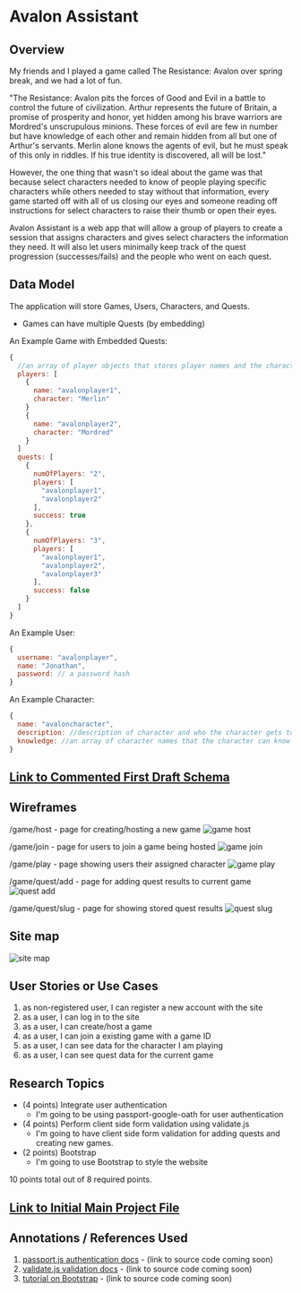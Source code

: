 # Avalon Assistant

## Overview

My friends and I played a game called The Resistance: Avalon over spring break, and we had a lot of fun.

"The Resistance: Avalon pits the forces of Good and Evil in a battle to control the future of civilization. Arthur represents the future of Britain, a promise of prosperity and honor, yet hidden among his brave warriors are Mordred's unscrupulous minions. These forces of evil are few in number but have knowledge of each other and remain hidden from all but one of Arthur's servants. Merlin alone knows the agents of evil, but he must speak of this only in riddles. If his true identity is discovered, all will be lost."

However, the one thing that wasn't so ideal about the game was that because select characters needed to know of people playing specific characters while others needed to stay without that information, every game started off with all of us closing our eyes and someone reading off instructions for select characters to raise their thumb or open their eyes.

Avalon Assistant is a web app that will allow a group of players to create a session that assigns characters and gives select characters the information they need. It will also let users minimally keep track of the quest progression (successes/fails) and the people who went on each quest.

## Data Model

The application will store Games, Users, Characters, and Quests.

* Games can have multiple Quests (by embedding)

An Example Game with Embedded Quests:

```javascript
{
  //an array of player objects that stores player names and the characters they are playing
  players: [
    {
      name: "avalonplayer1",
      character: "Merlin"
    }
    {
      name: "avalonplayer2",
      character: "Mordred"
    }
  ]
  quests: [
    { 
      numOfPlayers: "2", 
      players: [
        "avalonplayer1",
        "avalonplayer2" 
      ], 
      success: true
    },
    { 
      numOfPlayers: "3", 
      players: [
        "avalonplayer1",
        "avalonplayer2",
        "avalonplayer3"
      ], 
      success: false
    }
  ]
}
```

An Example User:

```javascript
{
  username: "avalonplayer",
  name: "Jonathan",
  password: // a password hash
}
```

An Example Character:

```javascript
{
  name: "avaloncharacter",
  description: //description of character and who the character gets to know
  knowledge: //an array of character names that the character can know
}
```

## [Link to Commented First Draft Schema](db.js) 

## Wireframes

/game/host - page for creating/hosting a new game
![game host](documentation/game-host.png)

/game/join - page for users to join a game being hosted
![game join](documentation/game-join.png)

/game/play - page showing users their assigned character
![game play](documentation/game-play.png)

/game/quest/add - page for adding quest results to current game
![quest add](documentation/game-quest-add.png)


/game/quest/slug - page for showing stored quest results
![quest slug](documentation/game-quest-slug.png)


## Site map

![site map](documentation/site-map.png)

## User Stories or Use Cases

1. as non-registered user, I can register a new account with the site
2. as a user, I can log in to the site
3. as a user, I can create/host a game
4. as a user, I can join a existing game with a game ID
5. as a user, I can see data for the character I am playing
6. as a user, I can see quest data for the current game

## Research Topics

* (4 points) Integrate user authentication
    * I'm going to be using passport-google-oath for user authentication
* (4 points) Perform client side form validation using validate.js
    * I'm going to have client side form validation for adding quests and creating new games.
* (2 points) Bootstrap
    * I'm going to use Bootstrap to style the website

10 points total out of 8 required points.

## [Link to Initial Main Project File](app.js) 

## Annotations / References Used

1. [passport.js authentication docs](http://passportjs.org/docs) - (link to source code coming soon)
2. [validate.js validation docs](https://validatejs.org/) - (link to source code coming soon)
3. [tutorial on Bootstrap](https://getbootstrap.com/docs/4.1/components/alerts/) - (link to source code coming soon)